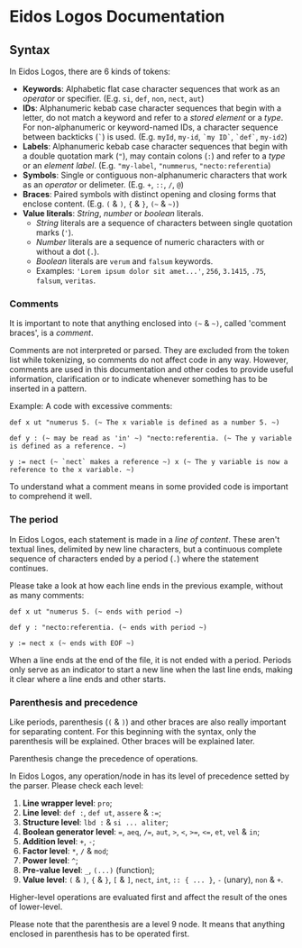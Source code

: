 # Eidos Logos Documentation
## Syntax

In Eidos Logos, there are 6 kinds of tokens:

- **Keywords**: Alphabetic flat case character sequences that work as an _operator_ or specifier. (E.g. `si`, `def`, `non`, `nect`, `aut`)
- **IDs**: Alphanumeric kebab case character sequences that begin with a letter, do not match a keyword and refer to a _stored element_ or a _type_. For non-alphanumeric or keyword-named IDs, a character sequence between backticks (`` ` ``) is used. (E.g. `myId`, `my-id`, `` `my ID` ``, `` `def` ``, `my-id2`)
- **Labels**: Alphanumeric kebab case character sequences that begin with a double quotation mark (`"`), may contain colons (`:`) and refer to a _type_ or an _element label_. (E.g. `"my-label`, `"nummerus`, `"necto:referentia`)
- **Symbols**: Single or contiguous non-alphanumeric characters that work as an _operator_ or delimeter. (E.g. `+`, `::`, `/`, `@`)
- **Braces**: Paired symbols with distinct opening and closing forms that enclose content. (E.g. `(` & `)`, `{` & `}`, `(~` & `~)`)
- **Value literals**: _String_, _number_ or _boolean_ literals.
    - _String_ literals are a sequence of characters between single quotation marks (`'`).
    - _Number_ literals are a sequence of numeric characters with or without a dot (`.`).
    - _Boolean_ literals are `verum` and `falsum` keywords.
    - Examples: `'Lorem ipsum dolor sit amet...'`, `256`, `3.1415`, `.75`, `falsum`, `veritas`.

### Comments

It is important to note that anything enclosed into `(~` & `~)`, called 'comment braces', is a _comment_.

Comments are not interpreted or parsed. They are excluded from the token list while tokenizing, so comments do not affect code in any way.
However, comments are used in this documentation and other codes to provide useful information, clarification or to indicate whenever something has to be inserted in a pattern.

Example: A code with excessive comments:

```elog
def x ut "numerus 5. (~ The x variable is defined as a number 5. ~)

def y : (~ may be read as 'in' ~) "necto:referentia. (~ The y variable is defined as a reference. ~)

y := nect (~ `nect` makes a reference ~) x (~ The y variable is now a reference to the x variable. ~)
```

To understand what a comment means in some provided code is important to comprehend it well.

### The period

In Eidos Logos, each statement is made in a _line of content_.
These aren't textual lines, delimited by new line characters, but a continuous complete sequence of characters ended by a period (`.`) where the statement continues.

Please take a look at how each line ends in the previous example, without as many comments:

```elog
def x ut "numerus 5. (~ ends with period ~)

def y : "necto:referentia. (~ ends with period ~)

y := nect x (~ ends with EOF ~)
```

When a line ends at the end of the file, it is not ended with a period.
Periods only serve as an indicator to start a new line when the last line ends, making it clear where a line ends and other starts.

### Parenthesis and precedence

Like periods, parenthesis (`(` & `)`) and other braces are also really important for separating content.
For this beginning with the syntax, only the parenthesis will be explained. Other braces will be explained later.

Parenthesis change the precedence of operations.

In Eidos Logos, any operation/node in has its level of precedence setted by the parser.
Please check each level:

1. **Line wrapper level**: `pro`;
2. **Line level**: `def :`, `def ut`, `assere` & `:=`;
3. **Structure level**: `lbd :` & `si ... aliter`;
4. **Boolean generator level**: `=`, `aeq`, `/=`, `aut`, `>`, `<`, `>=`, `<=`, `et`, `vel` & `in`;
5. **Addition level**: `+`, `-`;
6. **Factor level**: `*`, `/` & `mod`;
7. **Power level**: `^`;
8. **Pre-value level**: `_`, `(...)` (function);
9. **Value level**: `(` & `)`, `{` & `}`, `[` & `]`, `nect`, `int`, `:: { ... }`, `-` (unary), `non` & `+`.

Higher-level operations are evaluated first and affect the result of the ones of lower-level.

Please note that the parenthesis are a level 9 node. It means that anything enclosed in parenthesis has to be operated first.

